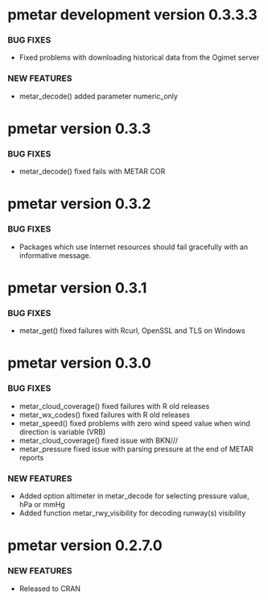 pmetar development version 0.3.3.3 
===========================

### BUG FIXES

* Fixed problems with downloading historical data from the Ogimet server

### NEW FEATURES

* metar_decode() added parameter numeric_only

pmetar version 0.3.3
===========================

### BUG FIXES

* metar_decode() fixed fails with METAR COR

pmetar version 0.3.2
===========================

### BUG FIXES

* Packages which use Internet resources should fail gracefully with an informative message.

pmetar version 0.3.1
===========================

### BUG FIXES

* metar_get() fixed failures with Rcurl, OpenSSL and TLS on Windows

pmetar version 0.3.0
===========================

### BUG FIXES

* metar_cloud_coverage() fixed failures with R old releases
* metar_wx_codes() fixed failures with R old releases
* metar_speed() fixed problems with zero wind speed value when wind direction is variable (VRB)
* metar_cloud_coverage() fixed issue with BKN///
* metar_pressure fixed issue with parsing pressure at the end of METAR reports

### NEW FEATURES

* Added option altimeter in metar_decode for selecting pressure value, hPa or mmHg
* Added function metar_rwy_visibility for decoding runway(s) visibility

pmetar version 0.2.7.0
==============

### NEW FEATURES

* Released to CRAN
